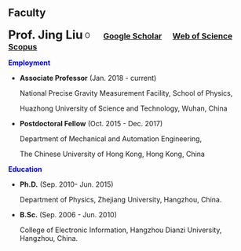 ## **Faculty**

**<font size=5>Prof. Jing Liu</font>** <a href="https://orcid.org/0000-0001-9944-4493"><img alt="ORCID logo" src="https://info.orcid.org/wp-content/uploads/2019/11/orcid_16x16.png" width="16" height="16" /></a> &emsp;
[**<font size=3>Google Scholar</font>**](https://scholar.google.com/citations?hl=en&user=HHyXi-8AAAAJ) &emsp; 
[**<font size=3>Web of Science</font>**](https://webofscience.clarivate.cn/wos/author/record/H-2632-2012) &emsp; 
[**<font size=3>Scopus</font>**](https://www.scopus.com/authid/detail.uri?authorId=55888785500)

**<font color="Blue">Employment</font>**

-   **Associate Professor** (Jan. 2018 - current)

    National Precise Gravity Measurement Facility, School of Physics, 

    Huazhong University of Science and Technology, Wuhan, China

-   **Postdoctoral Fellow** (Oct. 2015 - Dec. 2017) 

    Department of Mechanical and Automation Engineering,

    The Chinese University of Hong Kong, Hong Kong, China

**<font color="Blue">Education</font>**

-   **Ph.D.** (Sep. 2010- Jun. 2015)

    Department of Physics, Zhejiang University, Hangzhou, China. 

-   **B.Sc.** (Sep. 2006 - Jun. 2010)

    College of Electronic Information, Hangzhou Dianzi University, Hangzhou, China.

